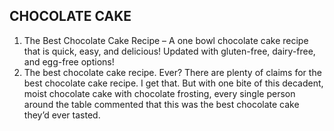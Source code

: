 
## CHOCOLATE CAKE

1. The Best Chocolate Cake Recipe – A one bowl chocolate cake recipe that is quick, easy, and delicious! Updated with gluten-free, dairy-free, and egg-free options!
2. The best chocolate cake recipe. Ever? There are plenty of claims for the best chocolate cake recipe. I get that. But with one bite of this decadent, moist chocolate cake with chocolate frosting, every single person around the table commented that this was the best chocolate cake they’d ever tasted.